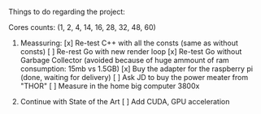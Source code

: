 Things to do regarding the project:

Cores counts: (1, 2, 4, 14, 16, 28, 32, 48, 60)

1. Meassuring:
[x] Re-test C++ with all the consts (same as without consts)
[ ] Re-rest Go with new render loop
[x] Re-test Go without Garbage Collector (avoided because of huge ammount of ram consumption: 15mb vs 1.5GB)
[x] Buy the adapter for the raspberry pi (done, waiting for delivery)
[ ] Ask JD to buy the power meater from "THOR" 
[ ] Measure in the home big computer 3800x


2. Continue with State of the Art
[ ] Add CUDA, GPU acceleration